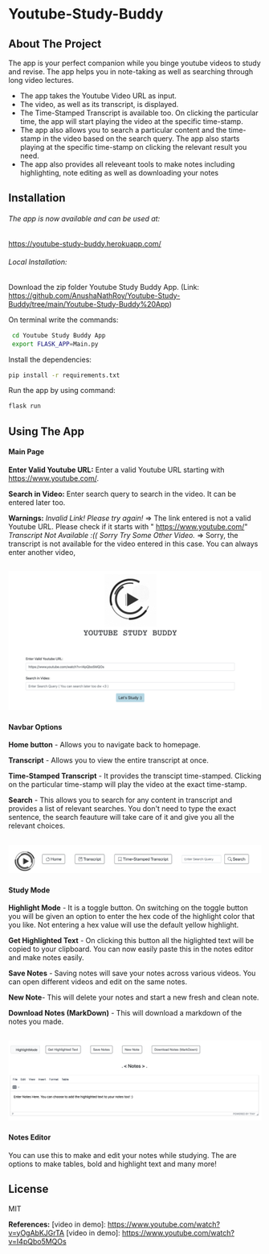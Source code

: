 # Youtube-Study-Buddy

## About The Project
The app is your perfect companion while you binge youtube videos to study and revise. The app helps you in note-taking as well as searching through long video lectures.

- The app takes the Youtube Video URL as input.
- The video, as well as its transcript, is displayed.
- The Time-Stamped Transcript is available too. On clicking the particular time, the app will start playing the video at the specific time-stamp.
- The app also allows you to search a particular content and the time-stamp in the video based on the search query. The app also starts playing at the specific time-stamp on clicking the relevant result you need.
- The app also provides all releveant tools to make notes including highlighting, note editing as well as downloading your notes


## Installation

###### The app is now available and can be used at:
https://youtube-study-buddy.herokuapp.com/

###### Local Installation:

Download the zip folder Youtube Study Buddy App. 
(Link: https://github.com/AnushaNathRoy/Youtube-Study-Buddy/tree/main/Youtube-Study-Buddy%20App)

On terminal write the commands:

```sh
 cd Youtube Study Buddy App
 export FLASK_APP=Main.py
```

Install the dependencies:

```sh
pip install -r requirements.txt
```

Run the app by using command:

```sh
flask run
```

## Using The App

#### Main Page

**Enter Valid Youtube URL:**
Enter a valid Youtube URL starting with https://www.youtube.com/.

**Search in Video:**
Enter search query to search in the video. It can be entered later too.

**Warnings:**
 *Invalid Link! Please try again!* => The link entered is not a valid Youtube URL. Please check if it starts with " https://www.youtube.com/"
*Transcript Not Available :(( Sorry Try Some Other Video.* => Sorry, the transcript is not available for the video entered in this case. You can always enter another video,  

![alt text](https://github.com/AnushaNathRoy/Youtube-Study-Buddy/blob/main/readmeImages/mainmenu.png)
---


#### Navbar Options
**Home button** - Allows you to navigate back to homepage.

**Transcript** - Allows you to view the entire transcript at once.

**Time-Stamped Transcript** - It provides the transcipt time-stamped. Clicking on the particular time-stamp will play the video at the exact time-stamp.

**Search** - This allows you to search for any content in transcript and provides a list of relevant searches. You don't need to type the exact sentence, the search feauture will take care of it and give you all the relevant choices.

![alt text](https://github.com/AnushaNathRoy/Youtube-Study-Buddy/blob/main/readmeImages/navbar.png)
---

#### Study Mode
**Highlight Mode** - It is a toggle button. On switching on the toggle button you will be given an option to enter the hex code of the highlight color that you like. Not entering a hex value will use the default yellow highlight.

**Get Highlighted Text** - On clicking this button all the higlighted text will be copied to your clipboard. You can now easily paste this in the notes editor and make notes easily. 

**Save Notes** - Saving notes will save your notes across various videos. You can open different videos and edit on the same notes. 

**New Note**- This will delete your notes and start a new fresh and clean note.

**Download Notes (MarkDown)** - This will download a markdown of the notes you made.

![alt text](https://github.com/AnushaNathRoy/Youtube-Study-Buddy/blob/main/readmeImages/studymode.png)
---

#### Notes Editor

You can use this to make and edit your notes while studying. The are options to make tables, bold and highlight text and many more!

## License

MIT

**References:**
[video in demo]: <https://www.youtube.com/watch?v=yOgAbKJGrTA>
[video in demo]: <https://www.youtube.com/watch?v=I4pQbo5MQOs>
   
 
